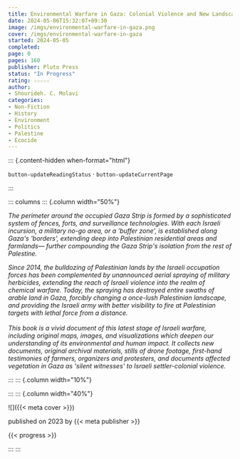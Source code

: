 ```yaml
---
title: Environmental Warfare in Gaza: Colonial Violence and New Landscapes of Resistance
date: 2024-05-06T15:32:07+09:30
image: /imgs/environmental-warfare-in-gaza.png
cover: /imgs/environmental-warfare-in-gaza
started: 2024-05-05
completed: 
page: 0
pages: 160
publisher: Pluto Press
status: "In Progress"
rating: ☆☆☆☆☆
author: 
- Shourideh. C. Molavi
categories:
- Non-Fiction
- History
- Environment
- Politics
- Palestine
- Ecocide
---
```


::: {.content-hidden when-format="html"}

`button-updateReadingStatus`  · `button-updateCurrentPage`

:::

::: columns
::: {.column width="50%"}

*The perimeter around the occupied Gaza Strip is formed by a sophisticated system of fences, forts, and surveillance technologies. With each Israeli incursion, a military no-go area, or a 'buffer zone', is established along Gaza's 'borders', extending deep into Palestinian residential areas and farmlands— further compounding the Gaza Strip's isolation from the rest of Palestine.*  
  
*Since 2014, the bulldozing of Palestinian lands by the Israeli occupation forces has been complemented by unannounced aerial spraying of military herbicides, extending the reach of Israeli violence into the realm of chemical warfare. Today, the spraying has destroyed entire swaths of arable land in Gaza, forcibly changing a once-lush Palestinian landscape, and providing the Israeli army with better visibility to fire at Palestinian targets with lethal force from a distance.*  
​​​​​​​  
*This book is a vivid document of this latest stage of Israeli warfare, including original maps, images, and visualizations which deepen our understanding of its environmental and human impact. It collects new documents, original archival materials, stills of drone footage, first-hand testimonies of farmers, organizers and protesters, and documents affected vegetation in Gaza as 'silent witnesses' to Israeli settler-colonial violence.*

:::
::: {.column width="10%"}
<!-- empty column to create gap -->
:::
::: {.column width="40%"}

![]({{< meta cover >}})

published on 2023 by {{< meta publisher >}}

{{< progress >}}

:::
:::